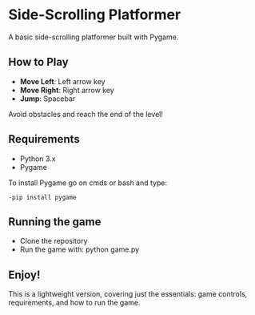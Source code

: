# Side-Scrolling Platformer

A basic side-scrolling platformer built with Pygame.

## How to Play

- **Move Left**: Left arrow key
- **Move Right**: Right arrow key
- **Jump**: Spacebar

Avoid obstacles and reach the end of the level!

## Requirements

- Python 3.x
- Pygame

To install Pygame go on cmds or bash and type:

    -pip install pygame

## Running the game

- Clone the repository
- Run the game with: python game.py

## Enjoy!

This is a lightweight version, covering just the essentials: game controls, requirements, and how to run the game.
